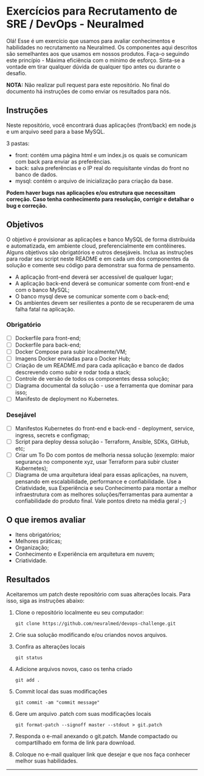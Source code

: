 # Exercícios para Recrutamento de SRE / DevOps - Neuralmed

Olá! Esse é um exercício que usamos para avaliar conhecimentos e habilidades no recrutamento na Neuralmed. Os componentes aqui descritos são semelhantes aos que usamos em nossos produtos. Faça-o seguindo este princípio - Máxima eficiência com o mínimo de esforço. Sinta-se a vontade em tirar qualquer dúvida de qualquer tipo antes ou durante o desafio.

**NOTA:** Não realizar pull request para este repositório. No final do documento há instruções de como enviar os resultados para nós.

## Instruções

Neste repositório, você encontrará duas aplicações (front/back) em node.js e um arquivo seed para a base MySQL.

3 pastas:

- front: contém uma página html e um index.js os quais se comunicam com back para enviar as preferências.
- back: salva preferências e o IP real do requisitante vindas do front no banco de dados.
- mysql: contém o arquivo de inicialização para criação da base.

**Podem haver bugs nas aplicações e/ou estrutura que necessitam correção. Caso tenha conhecimento para resolução, corrigir e detalhar o bug e correção.**

## Objetivos

O objetivo é provisionar as aplicações e banco MySQL de forma distribuída e automatizada, em ambiente cloud, preferencialmente em contêineres. Alguns objetivos são obrigatórios e outros desejáveis. Inclua as instruções para rodar seu script neste README e em cada um dos componentes da solução e comente seu código para demonstrar sua forma de pensamento.

- A aplicação front-end deverá ser accessível de qualquer lugar;
- A aplicação back-end deverá se comunicar somente com front-end e com o banco MySQL;
- O banco mysql deve se comunicar somente com o back-end;
- Os ambientes devem ser resilientes a ponto de se recuperarem de uma falha fatal na aplicação.

### Obrigatório

- [ ] Dockerfile para front-end;
- [ ] Dockerfile para back-end;
- [ ] Docker Compose para subir localmente/VM;
- [ ] Imagens Docker enviadas para o Docker Hub;
- [ ] Criação de um README.md para cada aplicação e banco de dados descrevendo como subir e rodar toda a stack;
- [ ] Controle de versão de todos os componentes dessa solução;
- [ ] Diagrama documental da solução - use a ferramenta que dominar para isso;
- [ ] Manifesto de deployment no Kubernetes.

### Desejável

- [ ] Manifestos Kubernetes do front-end e back-end - deployment, service, ingress, secrets e configmap;
- [ ] Script para deploy dessa solução - Terraform, Ansible, SDKs, GitHub, etc;
- [ ] Criar um To Do com pontos de melhoria nessa solução (exemplo: maior segurança no componente xyz, usar Terraform para subir cluster Kubernetes);
- [ ] Diagrama de uma arquitetura ideal para essas aplicações, na nuvem, pensando em escalabilidade, performance e confiabilidade. Use a Criatividade, sua Experiência e seu Conhecimento para montar a melhor infraestrutura com as melhores soluções/ferramentas para aumentar a confiabilidade do produto final. Vale pontos direto na média geral ;-)

## O que iremos avaliar

- Itens obrigatórios;
- Melhores práticas;
- Organização;
- Conhecimento e Experiência em arquitetura em nuvem;
- Criatividade.

## Resultados

Aceitaremos um patch deste repositório com suas alterações locais. Para isso, siga as instruções abaixo:

1. Clone o repositório localmente eu seu computador:

    `git clone https://github.com/neuralmed/devops-challenge.git`

2. Crie sua solução modificando e/ou criandos novos arquivos.

3. Confira as alterações locais

    `git status`

4. Adicione arquivos novos, caso os tenha criado

    `git add .`

5. Commit local das suas modificações

    `git commit -am "commit message"`

6. Gere um arquivo .patch com suas modificações locais

    `git format-patch --signoff master --stdout > git.patch`

7. Responda o e-mail anexando o git.patch. Mande compactado ou compartilhado em forma de link para download.

8. Coloque no e-mail qualquer link que desejar e que nos faça conhecer melhor suas habilidades.

------------
